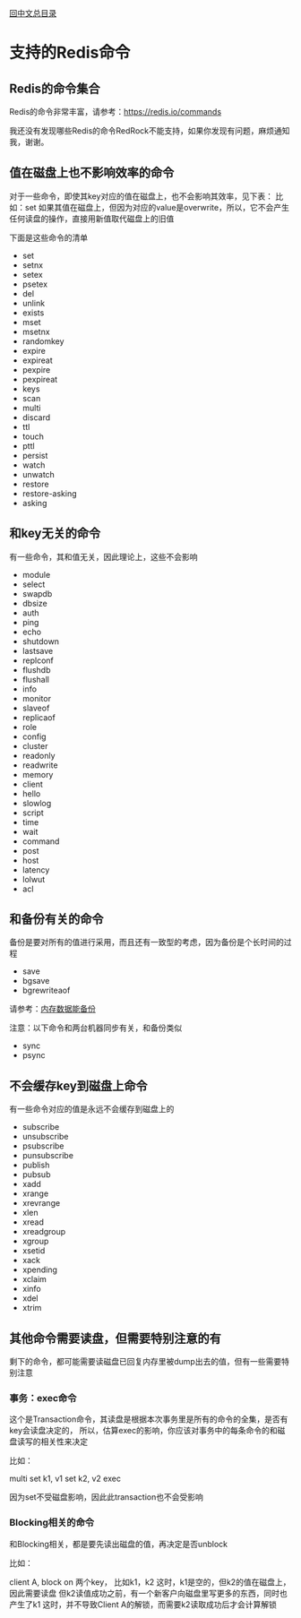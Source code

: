 [回中文总目录](menu_cn.md)

# 支持的Redis命令

## Redis的命令集合

Redis的命令非常丰富，请参考：https://redis.io/commands

我还没有发现哪些Redis的命令RedRock不能支持，如果你发现有问题，麻烦通知我，谢谢。

## 值在磁盘上也不影响效率的命令
对于一些命令，即使其key对应的值在磁盘上，也不会影响其效率，见下表：
比如：set
如果其值在磁盘上，但因为对应的value是overwrite，所以，它不会产生任何读盘的操作，直接用新值取代磁盘上的旧值

下面是这些命令的清单
* set
* setnx
* setex
* psetex
* del
* unlink
* exists
* mset
* msetnx
* randomkey
* expire
* expireat
* pexpire
* pexpireat
* keys
* scan
* multi
* discard
* ttl
* touch
* pttl
* persist
* watch
* unwatch
* restore
* restore-asking
* asking

## 和key无关的命令
有一些命令，其和值无关，因此理论上，这些不会影响
* module
* select
* swapdb
* dbsize
* auth
* ping
* echo
* shutdown
* lastsave
* replconf
* flushdb
* flushall
* info
* monitor
* slaveof
* replicaof
* role
* config
* cluster
* readonly
* readwrite
* memory
* client
* hello
* slowlog
* script
* time
* wait
* command
* post
* host
* latency
* lolwut
* acl

## 和备份有关的命令

备份是要对所有的值进行采用，而且还有一致型的考虑，因为备份是个长时间的过程

* save
* bgsave
* bgrewriteaof

请参考：[内存数据能备份](persistence_cn.md)

注意：以下命令和两台机器同步有关，和备份类似

* sync
* psync

## 不会缓存key到磁盘上命令
有一些命令对应的值是永远不会缓存到磁盘上的
* subscribe
* unsubscribe
* psubscribe
* punsubscribe
* publish
* pubsub
* xadd
* xrange
* xrevrange
* xlen
* xread
* xreadgroup
* xgroup
* xsetid
* xack
* xpending
* xclaim
* xinfo
* xdel
* xtrim

## 其他命令需要读盘，但需要特别注意的有

剩下的命令，都可能需要读磁盘已回复内存里被dump出去的值，但有一些需要特别注意

### 事务：exec命令
这个是Transaction命令，其读盘是根据本次事务里是所有的命令的全集，是否有key会读盘决定的，
所以，估算exec的影响，你应该对事务中的每条命令的和磁盘读写的相关性来决定

比如：

multi
set k1, v1
set k2, v2
exec

因为set不受磁盘影响，因此此transaction也不会受影响

### Blocking相关的命令

和Blocking相关，都是要先读出磁盘的值，再决定是否unblock

比如：

client A, block on 两个key， 比如k1，k2
这时，k1是空的，但k2的值在磁盘上，因此需要读盘
但k2读值成功之前，有一个新客户向磁盘里写更多的东西，同时也产生了k1
这时，并不导致Client A的解锁，而需要k2读取成功后才会计算解锁

